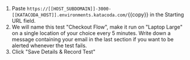 1. Paste `https://[[HOST_SUBDOMAIN]]-3000-[[KATACODA_HOST]].environments.katacoda.com/`{{copy}} in the Starting URL field.
2. We will name this test "Checkout Flow", make it run on "Laptop Large" on a single location of your choice every 5 minutes. Write down a message containing your email in the last section if you want to be alerted whenever the test fails.
3. Click "Save Details & Record Test"